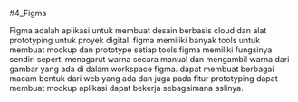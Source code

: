 #4_Figma

Figma adalah aplikasi untuk membuat desain berbasis cloud dan alat prototyping untuk proyek digital. figma memiliki banyak tools untuk membuat mockup dan prototype
setiap tools figma memiliki fungsinya sendiri seperti menagarut warna secara manual dan mengambil warna dari gambar yang ada di dalam workspace figma. dapat membuat berbagai macam 
bentuk dari web yang ada dan juga pada fitur prototyping dapat membuat mockup aplikasi dapat bekerja sebagaimana aslinya.
